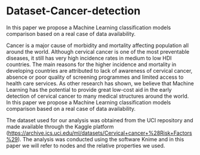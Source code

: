 # Dataset-Cancer-detection
In this paper we propose a Machine Learning classification models comparison based on a real case of data availability.

Cancer is a major cause of morbidity and mortality affecting population all around the world. Although cervical cancer is one of the most preventable diseases, it still has very high incidence rates in medium to low HDI countries. The main reasons for the higher incidence and mortality in developing countries are attributed to lack of awareness of cervical cancer, absence or poor quality of screening programmes and limited access to health care services. As other research has shown, we believe that Machine Learning has the potential to provide great low-cost aid in the early detection of cervical cancer to many medical structures around the world. In this paper we propose a Machine Learning classification models comparison based on a real case of data availability.

The dataset used for our analysis was obtained from the UCI repository and made available through the Kaggle platform (https://archive.ics.uci.edu/ml/datasets/Cervical+cancer+%28Risk+Factors%29). The analysis was conducted using the software Knime and in this paper we will refer to nodes and the relative properties we used.
